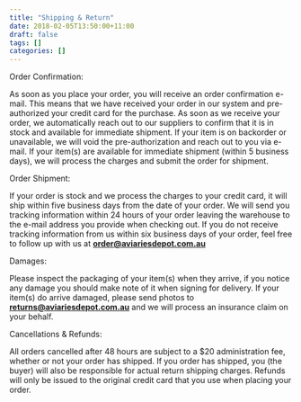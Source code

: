 ```yaml
---
title: "Shipping & Return"
date: 2018-02-05T13:50:00+11:00
draft: false
tags: []
categories: []
---
```


Order Confirmation:

As soon as you place your order, you will receive an order confirmation e-mail.  This means that we have received your order in our system and pre-authorized your credit card for the purchase.  As soon as we receive your order, we automatically reach out to our suppliers to confirm that it is in stock and available for immediate shipment.  If your item is on backorder or unavailable, we will void the pre-authorization and reach out to you via e-mail.  If your item(s) are available for immediate shipment (within 5 business days), we will process the charges and submit the order for shipment.

Order Shipment:

If your order is stock and we process the charges to your credit card, it will ship within five business days from the date of your order.  We will send you tracking information within 24 hours of your order leaving the warehouse to the e-mail address you provide when checking out.  If you do not receive tracking information from us within six business days of your order, feel free to follow up with us at **order@aviariesdepot.com.au**

Damages:

Please inspect the packaging of your item(s) when they arrive, if you notice any damage you should make note of it when signing for delivery.  If your item(s) do arrive damaged, please send photos to **returns@aviariesdepot.com.au** and we will process an insurance claim on your behalf.

Cancellations & Refunds:

All orders cancelled after 48 hours are subject to a $20 administration fee, whether or not your order has shipped.  If you order has shipped, you (the buyer) will also be responsible for actual return shipping charges. Refunds will only be issued to the original credit card that you use when placing your order.